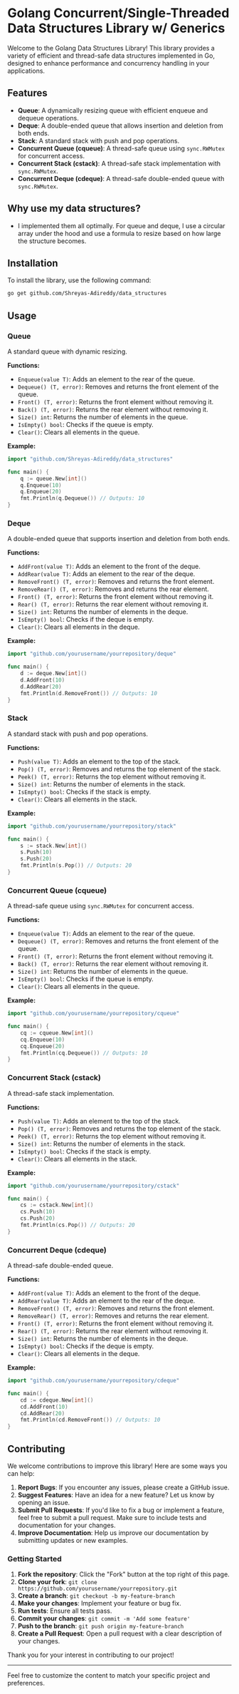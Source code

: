 # Golang Concurrent/Single-Threaded Data Structures Library w/ Generics

Welcome to the Golang Data Structures Library! This library provides a variety of efficient and thread-safe data structures implemented in Go, designed to enhance performance and concurrency handling in your applications.

## Features

- **Queue**: A dynamically resizing queue with efficient enqueue and dequeue operations.
- **Deque**: A double-ended queue that allows insertion and deletion from both ends.
- **Stack**: A standard stack with push and pop operations.
- **Concurrent Queue (cqueue)**: A thread-safe queue using `sync.RWMutex` for concurrent access.
- **Concurrent Stack (cstack)**: A thread-safe stack implementation with `sync.RWMutex`.
- **Concurrent Deque (cdeque)**: A thread-safe double-ended queue with `sync.RWMutex`.

## Why use my data structures?

- I implemented them all optimally. For queue and deque, I use a circular array under the hood and use a formula to resize based on how large the structure becomes.

## Installation

To install the library, use the following command:

```bash
go get github.com/Shreyas-Adireddy/data_structures
```

## Usage

### Queue

A standard queue with dynamic resizing.

**Functions:**

- `Enqueue(value T)`: Adds an element to the rear of the queue.
- `Dequeue() (T, error)`: Removes and returns the front element of the queue.
- `Front() (T, error)`: Returns the front element without removing it.
- `Back() (T, error)`: Returns the rear element without removing it.
- `Size() int`: Returns the number of elements in the queue.
- `IsEmpty() bool`: Checks if the queue is empty.
- `Clear()`: Clears all elements in the queue.

**Example:**

```go
import "github.com/Shreyas-Adireddy/data_structures"

func main() {
    q := queue.New[int]()
    q.Enqueue(10)
    q.Enqueue(20)
    fmt.Println(q.Dequeue()) // Outputs: 10
}
```

### Deque

A double-ended queue that supports insertion and deletion from both ends.

**Functions:**

- `AddFront(value T)`: Adds an element to the front of the deque.
- `AddRear(value T)`: Adds an element to the rear of the deque.
- `RemoveFront() (T, error)`: Removes and returns the front element.
- `RemoveRear() (T, error)`: Removes and returns the rear element.
- `Front() (T, error)`: Returns the front element without removing it.
- `Rear() (T, error)`: Returns the rear element without removing it.
- `Size() int`: Returns the number of elements in the deque.
- `IsEmpty() bool`: Checks if the deque is empty.
- `Clear()`: Clears all elements in the deque.

**Example:**

```go
import "github.com/yourusername/yourrepository/deque"

func main() {
    d := deque.New[int]()
    d.AddFront(10)
    d.AddRear(20)
    fmt.Println(d.RemoveFront()) // Outputs: 10
}
```

### Stack

A standard stack with push and pop operations.

**Functions:**

- `Push(value T)`: Adds an element to the top of the stack.
- `Pop() (T, error)`: Removes and returns the top element of the stack.
- `Peek() (T, error)`: Returns the top element without removing it.
- `Size() int`: Returns the number of elements in the stack.
- `IsEmpty() bool`: Checks if the stack is empty.
- `Clear()`: Clears all elements in the stack.

**Example:**

```go
import "github.com/yourusername/yourrepository/stack"

func main() {
    s := stack.New[int]()
    s.Push(10)
    s.Push(20)
    fmt.Println(s.Pop()) // Outputs: 20
}
```

### Concurrent Queue (cqueue)

A thread-safe queue using `sync.RWMutex` for concurrent access.

**Functions:**

- `Enqueue(value T)`: Adds an element to the rear of the queue.
- `Dequeue() (T, error)`: Removes and returns the front element of the queue.
- `Front() (T, error)`: Returns the front element without removing it.
- `Back() (T, error)`: Returns the rear element without removing it.
- `Size() int`: Returns the number of elements in the queue.
- `IsEmpty() bool`: Checks if the queue is empty.
- `Clear()`: Clears all elements in the queue.

**Example:**

```go
import "github.com/yourusername/yourrepository/cqueue"

func main() {
    cq := cqueue.New[int]()
    cq.Enqueue(10)
    cq.Enqueue(20)
    fmt.Println(cq.Dequeue()) // Outputs: 10
}
```

### Concurrent Stack (cstack)

A thread-safe stack implementation.

**Functions:**

- `Push(value T)`: Adds an element to the top of the stack.
- `Pop() (T, error)`: Removes and returns the top element of the stack.
- `Peek() (T, error)`: Returns the top element without removing it.
- `Size() int`: Returns the number of elements in the stack.
- `IsEmpty() bool`: Checks if the stack is empty.
- `Clear()`: Clears all elements in the stack.

**Example:**

```go
import "github.com/yourusername/yourrepository/cstack"

func main() {
    cs := cstack.New[int]()
    cs.Push(10)
    cs.Push(20)
    fmt.Println(cs.Pop()) // Outputs: 20
}
```

### Concurrent Deque (cdeque)

A thread-safe double-ended queue.

**Functions:**

- `AddFront(value T)`: Adds an element to the front of the deque.
- `AddRear(value T)`: Adds an element to the rear of the deque.
- `RemoveFront() (T, error)`: Removes and returns the front element.
- `RemoveRear() (T, error)`: Removes and returns the rear element.
- `Front() (T, error)`: Returns the front element without removing it.
- `Rear() (T, error)`: Returns the rear element without removing it.
- `Size() int`: Returns the number of elements in the deque.
- `IsEmpty() bool`: Checks if the deque is empty.
- `Clear()`: Clears all elements in the deque.

**Example:**

```go
import "github.com/yourusername/yourrepository/cdeque"

func main() {
    cd := cdeque.New[int]()
    cd.AddFront(10)
    cd.AddRear(20)
    fmt.Println(cd.RemoveFront()) // Outputs: 10
}
```

## Contributing

We welcome contributions to improve this library! Here are some ways you can help:

1. **Report Bugs**: If you encounter any issues, please create a GitHub issue.
2. **Suggest Features**: Have an idea for a new feature? Let us know by opening an issue.
3. **Submit Pull Requests**: If you'd like to fix a bug or implement a feature, feel free to submit a pull request. Make sure to include tests and documentation for your changes.
4. **Improve Documentation**: Help us improve our documentation by submitting updates or new examples.

### Getting Started

1. **Fork the repository**: Click the "Fork" button at the top right of this page.
2. **Clone your fork**: `git clone https://github.com/yourusername/yourrepository.git`
3. **Create a branch**: `git checkout -b my-feature-branch`
4. **Make your changes**: Implement your feature or bug fix.
5. **Run tests**: Ensure all tests pass.
6. **Commit your changes**: `git commit -m 'Add some feature'`
7. **Push to the branch**: `git push origin my-feature-branch`
8. **Create a Pull Request**: Open a pull request with a clear description of your changes.

Thank you for your interest in contributing to our project!

---

Feel free to customize the content to match your specific project and preferences.
